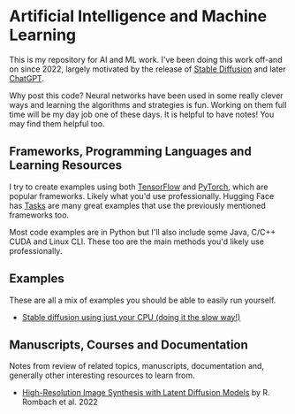 # Artificial Intelligence and Machine Learning

This is my repository for AI and ML work. I've been doing this work off-and on since 2022, largely motivated by the release of [Stable Diffusion](https://en.wikipedia.org/wiki/Stable_Diffusion) and later [ChatGPT](https://en.wikipedia.org/wiki/ChatGPT).

Why post this code? Neural networks have been used in some really clever ways and learning the algorithms and strategies is fun. Working on them full time will be my day job one of these days. It is helpful to have notes! You may find them helpful too.

## Frameworks, Programming Languages and Learning Resources

I try to create examples using both [TensorFlow](https://www.tensorflow.org/) and [PyTorch](https://pytorch.org/), which are popular frameworks. Likely what you'd use professionally. Hugging Face has [Tasks](https://huggingface.co/tasks) are many great examples that use the previously mentioned frameworks too.

Most code examples are in Python but I'll also include some Java, C/C++ CUDA and Linux CLI. These too are the main methods you'd likely use professionally.

## Examples

These are all a mix of examples you should be able to easily run yourself.

* [Stable diffusion using just your CPU (doing it the slow way!)](projects/stable_diffusion_cpu/README.md)

## Manuscripts, Courses and Documentation

Notes from review of related topics, manuscripts, documentation and, generally other interesting resources to learn from.

* [High-Resolution Image Synthesis with Latent Diffusion Models](docs/latent-diffusion/README.md) by R. Rombach et al. 2022
